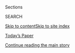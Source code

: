<div id="app">

<div>

<div class="NYTAppHideMasthead css-1r6wvpq e1suatyy0">

<div class="section css-ui9rw0 e1suatyy2">

<div class="css-eph4ug er09x8g0">

<div class="css-6n7j50">

</div>

<span class="css-1dv1kvn">Sections</span>

<div class="css-10488qs">

<span class="css-1dv1kvn">SEARCH</span>

</div>

[Skip to content](#site-content)[Skip to site
index](#site-index)

</div>

<div class="css-10698na e1huz5gh0">

</div>

</div>

<div id="masthead-bar-one" class="section hasLinks css-15hmgas e1csuq9d3">

<div class="css-uqyvli e1csuq9d0">

</div>

<div class="css-1uqjmks e1csuq9d1">

</div>

<div class="css-9e9ivx">

[](https://myaccount.nytimes.com/auth/login?response_type=cookie&client_id=vi)

</div>

<div class="css-1bvtpon e1csuq9d2">

[Today’s Paper](https://www.nytimes.com/section/todayspaper)

</div>

</div>

</div>

</div>

<div data-aria-hidden="false">

<div id="site-content" data-role="main">

<div id="top-wrapper" class="css-15p45cc eaca97t0" type="top">

<div id="top-slug" class="css-19x0jxb eaca97t1" hidden="">

Advertisement

</div>

[Continue reading the main
story](#after-top)

<div class="ad top-wrapper" style="text-align:center;height:100%;display:block;min-height:90px">

<div id="top" class="place-ad" data-position="top" data-size-key="top">

</div>

</div>

<div id="after-top">

</div>

</div>

<div id="byline" class="section css-15h4p1b e9abtgs0">

<div class="css-1j21atc e1svk9qx1">

<div class="css-nfcc9b e1svk9qx3">

<div class="css-cnx41t">

![Portrait of David D.
Kirkpatrick](https://static01.nyt.com/images/2018/10/15/multimedia/author-david-d-kirkpatrick/author-david-d-kirkpatrick-thumbLarge-v2.png)

</div>

<div class="css-vl9dhg e1svk9qx5">

<div class="css-1nrhkj6 e1svk9qx6">

# David D. Kirkpatrick

</div>

## <span></span>

David D. Kirkpatrick is an international correspondent for the New York
Times and the author of "[Into the Hands of the Soldiers: Freedom and
Chaos in Egypt and the Middle
East.](https://www.penguinrandomhouse.com/search/into-the-hands-of-the-soldiers?q=into%20the%20hands%20of%20the%20soldiers)"
Currently based in the London, he was part of a team that won a Pulitzer
Prize in 2020 for international reporting for coverage of covert Russian
interference in the politics of other governments, in part by injecting
mercenaries and spies into civil wars.

<span class="css-dd5dyy">More**</span>

</div>

</div>

</div>

<div>

<div id="mid1-wrapper" class="css-1mn4oms eaca97t0" type="rank">

<div id="mid1-slug" class="css-1tag3rd eaca97t1">

Advertisement

</div>

[Continue reading the main
story](#after-mid1)

<div id="mid1" class="ad mid1-wrapper" style="text-align:center;height:100%;display:block">

</div>

<div id="after-mid1">

</div>

</div>

</div>

<div class="css-185go5a e1o5byef0">

<div class="css-15cbhtu">

  - [Latest](#stream-panel)
  - <span class="css-6n7j50">Search</span>
    <div class="control">
    <div class="label-container css-1dv1kvn">
    Search
    </div>
    <div class="css-wm4t3d">
    **<span id="clear-search-input" class="css-1dv1kvn">Clear this text
    input</span>
    </div>
    </div>
    <span class="css-1iovbfw"></span>

<div id="stream-panel" class="section css-8msx5b e1jz0cab1">

<div class="css-13mho3u">

1.  
    
    <div class="css-1cp3ece">
    
    <div class="css-1l4spti">
    
    [](/2020/07/20/world/covid-coronavirus-vaccine.html)
    
    <div class="css-79elbk">
    
    ![](https://static01.nyt.com/images/2020/07/20/world/20virus-vaccine/20virus-vaccine-thumbWide.jpg?quality=75&auto=webp&disable=upscale)
    
    </div>
    
    ## Three Coronavirus Vaccine Developers Report Promising Initial Results
    
    Early trials showed a good immune response in vaccinated subjects,
    but one researcher sounded a note of caution: “There is still a long
    way to go.”
    
    <div class="css-1nqbnmb ea5icrr0">
    
    By <span class="css-1n7hynb">David D.
    Kirkpatrick</span>
    
    </div>
    
    </div>
    
    <div class="css-1lc2l26 e1xfvim33">
    
    </div>
    
    </div>

2.  
    
    <div class="css-1cp3ece">
    
    <div class="css-1l4spti">
    
    [](/es/2020/06/29/espanol/mundo/coronavirus-asintomaticos.html)
    
    <div class="css-79elbk">
    
    ![](https://static01.nyt.com/images/2020/06/22/world/29Asymptomatic-ES/xxasymptomatic-thumbWide-v4.jpg?quality=75&auto=webp&disable=upscale)
    
    </div>
    
    ### <span class="css-m70j1g">Europa</span>
    
    ## Así fue que al mundo se le escapó la propagación silenciosa de la COVID-19
    
    La transmisión asintomática hace que el coronavirus sea mucho más
    difícil de combatir. Pero los funcionarios de salud desestimaron el
    riesgo durante meses, impulsando afirmaciones engañosas y
    contradictorias frente a la evidencia en aumento.
    
    <div class="css-1nqbnmb ea5icrr0">
    
    By <span class="css-1n7hynb">Matt Apuzzo, Selam Gebrekidan
    <span>and</span> David D. Kirkpatrick</span>
    
    </div>
    
    <div class="css-185051n">
    
    [Read in
    English](https://www.nytimes.com/2020/06/27/world/europe/coronavirus-spread-asymptomatic.html "Read in English")[Read
    in
    English](https://www.nytimes.com/2020/06/27/world/europe/coronavirus-spread-asymptomatic.html "Read in English")
    
    </div>
    
    </div>
    
    <div class="css-1lc2l26 e1xfvim33">
    
    </div>
    
    </div>

3.  
    
    <div class="css-1cp3ece">
    
    <div class="css-1l4spti">
    
    [](/2020/06/07/world/europe/imperial-college-uk-vaccine-coronavirus.html)
    
    <div class="css-79elbk">
    
    ![](https://static01.nyt.com/images/2020/06/07/world/07virus-vaccine/07virus-vaccine-thumbWide.jpg?quality=75&auto=webp&disable=upscale)
    
    </div>
    
    ## U.K. Lab to Sidestep Drug Industry to Sell Potential Virus Vaccine
    
    Imperial College aims to develop a vaccine that is cheaper and
    easier to manufacture and is forming a partnership to sell it in
    low-income countries and Britain.
    
    <div class="css-1nqbnmb ea5icrr0">
    
    By <span class="css-1n7hynb">David D.
    Kirkpatrick</span>
    
    </div>
    
    </div>
    
    <div class="css-1lc2l26 e1xfvim33">
    
    </div>
    
    </div>

4.  
    
    <div class="css-1cp3ece">
    
    <div class="css-1l4spti">
    
    [](/2020/06/04/world/middleeast/libya-hifter-retreat-russia.html)
    
    <div class="css-79elbk">
    
    ![](https://static01.nyt.com/images/2020/06/04/world/04Libya/04Libya-thumbWide.jpg?quality=75&auto=webp&disable=upscale)
    
    </div>
    
    ## Russian-Backed Libyan Commander Retreats From Tripoli
    
    Belligerents on all sides of the Libyan conflict, including Turkey,
    Russia and the U.A.E., are preparing for a new stage after a
    pullback by the forces of the commander, Khalifa Hifter.
    
    <div class="css-1nqbnmb ea5icrr0">
    
    By <span class="css-1n7hynb">David D.
    Kirkpatrick</span>
    
    </div>
    
    </div>
    
    <div class="css-1lc2l26 e1xfvim33">
    
    </div>
    
    </div>

5.  
    
    <div class="css-1cp3ece">
    
    <div class="css-1l4spti">
    
    [](/2020/05/21/health/coronavirus-vaccine-astrazeneca.html)
    
    <div class="css-79elbk">
    
    ![](https://static01.nyt.com/images/2020/05/01/science/21VIRUS-OXFORD1/merlin_171702663_a53d387a-5e97-47de-9a29-efdbe20fdae9-thumbWide.jpg?quality=75&auto=webp&disable=upscale)
    
    </div>
    
    ## $1.2 Billion From U.S. to Drugmaker to Pursue Coronavirus Vaccine
    
    The Trump administration announced a grant to AstraZeneca, which has
    licensed a potential vaccine that is in trials by Oxford University.
    
    <div class="css-1nqbnmb ea5icrr0">
    
    By <span class="css-1n7hynb">David D.
    Kirkpatrick</span>
    
    </div>
    
    </div>
    
    <div class="css-1lc2l26 e1xfvim33">
    
    </div>
    
    </div>

6.  
    
    <div class="css-1cp3ece">
    
    <div class="css-1l4spti">
    
    [](/2020/05/02/us/politics/vaccines-coronavirus-research.html)
    
    <div class="css-79elbk">
    
    ![](https://static01.nyt.com/images/2020/05/03/us/politics/02dc-virus-vaccine/02dc-virus-vaccine-thumbWide.jpg?quality=75&auto=webp&disable=upscale)
    
    </div>
    
    ## Profits and Pride at Stake, the Race for a Vaccine Intensifies
    
    Governments, companies and academic labs are accelerating their
    efforts amid geopolitical crosscurrents, questions about safety and
    the challenges of producing enough doses for billions of people.
    
    <div class="css-1nqbnmb ea5icrr0">
    
    By <span class="css-1n7hynb">David E. Sanger, David D. Kirkpatrick,
    Carl Zimmer, Katie Thomas <span>and</span> Sui-Lee
    Wee</span>
    
    </div>
    
    </div>
    
    <div class="css-1lc2l26 e1xfvim33">
    
    </div>
    
    </div>

7.  
    
    <div class="css-1cp3ece">
    
    <div class="css-1l4spti">
    
    [](/2020/04/27/world/europe/coronavirus-vaccine-update-oxford.html)
    
    <div class="css-79elbk">
    
    ![](https://static01.nyt.com/images/2020/05/03/world/27virus-vaccine/27virus-vaccine-thumbWide-v2.jpg?quality=75&auto=webp&disable=upscale)
    
    </div>
    
    ## In Race for a Coronavirus Vaccine, an Oxford Group Leaps Ahead
    
    As scientists at the Jenner Institute prepare for mass clinical
    trials, new tests show their vaccine to be effective in monkeys.
    
    <div class="css-1nqbnmb ea5icrr0">
    
    By <span class="css-1n7hynb">David D.
    Kirkpatrick</span>
    
    </div>
    
    </div>
    
    <div class="css-1lc2l26 e1xfvim33">
    
    </div>
    
    </div>

8.  
    
    <div class="css-1cp3ece">
    
    <div class="css-1l4spti">
    
    [](/2020/04/16/world/europe/coronavirus-antibody-test-uk.html)
    
    <div class="css-79elbk">
    
    ![](https://static01.nyt.com/images/2020/04/16/world/16virustestinguk1/merlin_171379200_bd8b447f-b6bf-4e27-abdf-26ec2e80a4fe-thumbWide.jpg?quality=75&auto=webp&disable=upscale)
    
    </div>
    
    ## U.K. Paid $20 Million for New Coronavirus Tests. They Didn’t Work.
    
    Facing a global scramble for materials, British officials bought
    millions of unproven kits from China in a gamble that became an
    embarrassment.
    
    <div class="css-1nqbnmb ea5icrr0">
    
    By <span class="css-1n7hynb">David D. Kirkpatrick <span>and</span>
    Jane
    Bradley</span>
    
    </div>
    
    <div class="css-185051n">
    
    [阅读简体中文版](https://cn.nytimes.com/world/20200417/coronavirus-antibody-test-uk/ "Read in Simplified Chinese")[閱讀繁體中文版](https://cn.nytimes.com/world/20200417/coronavirus-antibody-test-uk/zh-hant/ "Read in Traditional Chinese")
    
    </div>
    
    </div>
    
    <div class="css-1lc2l26 e1xfvim33">
    
    </div>
    
    </div>

9.  
    
    <div class="css-1cp3ece">
    
    <div class="css-1l4spti">
    
    [](/2020/04/14/world/middleeast/libya-russia-john-bolton.html)
    
    <div class="css-79elbk">
    
    ![](https://static01.nyt.com/images/2020/04/15/world/africa/15video/vidxx-virus-libya-1-thumbWide.jpg?quality=75&auto=webp&disable=upscale)
    
    </div>
    
    ## The White House Blessed a War in Libya, but Russia Won It
    
    Russia wanted more leverage over an aspiring Libyan strongman. The
    White House provided it by assenting to a disastrous civil war.
    
    <div class="css-1nqbnmb ea5icrr0">
    
    By <span class="css-1n7hynb">David D.
    Kirkpatrick</span>
    
    </div>
    
    </div>
    
    <div class="css-1lc2l26 e1xfvim33">
    
    </div>
    
    </div>

10. 
    
    <div class="css-1cp3ece">
    
    <div class="css-1l4spti">
    
    [](/2020/04/08/world/middleeast/coronavirus-saudi-royal-infections.html)
    
    <div class="css-79elbk">
    
    ![](https://static01.nyt.com/images/2020/04/08/world/08virus-saudi/08virus-saudi-thumbWide-v4.jpg?quality=75&auto=webp&disable=upscale)
    
    </div>
    
    ## Coronavirus Invades Saudi Inner Sanctum
    
    More than six weeks after Saudi Arabia reported its first case, the
    coronavirus is striking at the heart of the kingdom’s sprawling
    royal family.
    
    <div class="css-1nqbnmb ea5icrr0">
    
    By <span class="css-1n7hynb">David D. Kirkpatrick <span>and</span>
    Ben Hubbard</span>
    
    </div>
    
    </div>
    
    <div class="css-1lc2l26 e1xfvim33">
    
    </div>
    
    </div>

<div class="css-13mho3u">

<div class="css-1t62hi8">

<div class="css-1stvaey">

Show
More

<div>

<div style="border:0;clip:rect(0 0 0 0);height:1px;margin:-1px;overflow:hidden;white-space:nowrap;padding:0;width:1px;position:absolute" data-role="log" data-aria-live="assertive">

</div>

<div style="border:0;clip:rect(0 0 0 0);height:1px;margin:-1px;overflow:hidden;white-space:nowrap;padding:0;width:1px;position:absolute" data-role="log" data-aria-live="assertive">

</div>

<div style="border:0;clip:rect(0 0 0 0);height:1px;margin:-1px;overflow:hidden;white-space:nowrap;padding:0;width:1px;position:absolute" data-role="log" data-aria-live="polite">

</div>

<div style="border:0;clip:rect(0 0 0 0);height:1px;margin:-1px;overflow:hidden;white-space:nowrap;padding:0;width:1px;position:absolute" data-role="log" data-aria-live="polite">

</div>

</div>

</div>

</div>

</div>

</div>

<div class="css-g6hk37 supplemental">

<div id="mid2-wrapper" class="css-10wkyv7 eaca97t0" type="lede">

<div id="mid2-slug" class="css-1tag3rd eaca97t1">

Advertisement

</div>

[Continue reading the main
story](#after-mid2)

<div id="mid2" class="ad mid2-wrapper" style="text-align:center;height:100%;display:block;min-height:250px">

</div>

<div id="after-mid2">

</div>

</div>

## Follow Elsewhere

<div class="module-body">

  - [**<span data-aria-hidden="true">ddknyt</span><span class="css-1dv1kvn">twitter
    page for
    ddknyt</span>](https://twitter.com/ddknyt)
  - [**<span data-aria-hidden="true">daviddkirkpatrick</span><span class="css-1dv1kvn">facebook
    page for
    daviddkirkpatrick</span>](https://www.facebook.com/daviddkirkpatrick)

</div>

</div>

</div>

</div>

</div>

</div>

</div>

## Site Index

<div>

</div>

## Site Information Navigation

  - [© <span>2020</span> <span>The New York Times
    Company</span>](https://help.nytimes.com/hc/en-us/articles/115014792127-Copyright-notice)

<!-- end list -->

  - [NYTCo](https://www.nytco.com/)
  - [Contact
    Us](https://help.nytimes.com/hc/en-us/articles/115015385887-Contact-Us)
  - [Work with us](https://www.nytco.com/careers/)
  - [Advertise](https://nytmediakit.com/)
  - [T Brand Studio](http://www.tbrandstudio.com/)
  - [Your Ad
    Choices](https://www.nytimes.com/privacy/cookie-policy#how-do-i-manage-trackers)
  - [Privacy](https://www.nytimes.com/privacy)
  - [Terms of
    Service](https://help.nytimes.com/hc/en-us/articles/115014893428-Terms-of-service)
  - [Terms of
    Sale](https://help.nytimes.com/hc/en-us/articles/115014893968-Terms-of-sale)
  - [Site
    Map](https://spiderbites.nytimes.com)
  - [Help](https://help.nytimes.com/hc/en-us)
  - [Subscriptions](https://www.nytimes.com/subscription?campaignId=37WXW)

</div>

</div>
